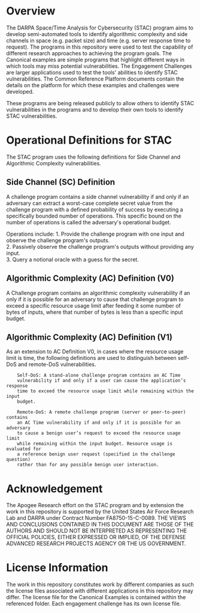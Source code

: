 Overview
========
The DARPA Space/Time Analysis for Cybersecurity (STAC) program aims to develop
semi-automated tools to identify algorithmic complexity and side channels in 
space (e.g. packet size) and time (e.g. server response time to request). The
programs in this repository were used to test the capability of different
research approaches to achieving the program goals. The Canonical examples are
simple programs that highlight different ways in which tools may miss potential
vulnerabilities. The Engagement Challenges are larger applications used to test
the tools' abilities to identify STAC vulnerabilities. The Common Reference
Platform documents contain the details on the platform for which these examples
and challenges were developed.

These programs are being released publicly to allow others to identify STAC
vulnerabilities in the programs and to develop their own tools to identify STAC
vulnerabilities.

Operational Definitions for STAC
================================
The STAC program uses the following definitions for Side Channel and Algorithmic
Complexity vulnerabilities.

Side Channel (SC) Definition
----------------------------
A challenge program contains a side channel vulnerability if and only if an
adversary can extract a worst-case complete secret value from the challenge
program with a defined probability of success by executing a specifically
bounded number of operations. This specific bound on the number of operations
is called the adversary's operational budget.

Operations include:
        1. Provide the challenge program with one input and observe the
        challenge program's outputs.  
        2. Passively observe the challenge program's outputs without providing
        any input.  
        3. Query a notional oracle with a guess for the secret.  

Algorithmic Complexity (AC) Definition (V0)
-------------------------------------------
A Challenge program contains an algorithmic complexity vulnerability if an only
if it is possible for an adversary to cause that challenge program to exceed a
specific resource usage limit after feeding it some number of bytes of inputs,
where that number of bytes is less than a specific input budget.

Algorithmic Complexity (AC) Definition (V1)
-------------------------------------------
As an extension to AC Definition V0, in cases where the resource usage limit is
time, the following definitions are used to distinguish between self-DoS and
remote-DoS vulnerabilities.

        Self-DoS: A stand-alone challenge program contains an AC Time
        vulnerability if and only if a user can cause the application’s response
        time to exceed the resource usage limit while remaining within the input
        budget.

        Remote-DoS: A remote challenge program (server or peer-to-peer) contains
        an AC Time vulnerability if and only if it is possible for an adversary
        to cause a benign user’s request to exceed the resource usage limit
        while remaining within the input budget. Resource usage is evaluated for
        a reference benign user request (specified in the challenge question)
        rather than for any possible benign user interaction.

Acknowledgement
===============
The Apogee Research effort on the STAC program and by extension the work in this
repository is supported by the United States Air Force Research Lab and DARPA
under Contract Number FA8750-15-C-0089. THE VIEWS AND CONCLUSIONS CONTAINED IN 
THIS DOCUMENT ARE THOSE OF THE AUTHORS AND SHOULD NOT BE INTERPRETED AS 
REPRESENTING THE OFFICIAL POLICIES, EITHER EXPRESSED OR IMPLIED, OF THE DEFENSE 
ADVANCED RESEARCH PROJECTS AGENCY OR THE US GOVERNMENT.

License Information
===================
The work in this repository constitutes work by different companies as such the
license files associated with different applications in this repository may
differ. The license file for the Canonical Examples is contained within the
referenced folder. Each engagement challenge has its own license file.

